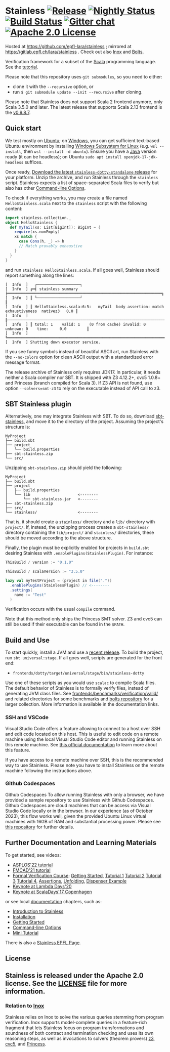 # Stainless [![Release][release-img]][latest-release] [![Nightly Status](https://github.com/epfl-lara/stainless/actions/workflows/stainless-nightly.yml/badge.svg)](https://github.com/epfl-lara/stainless/actions/workflows/stainless-nightly.yml) [![Build Status](https://github.com/epfl-lara/stainless/actions/workflows/stainless-CI.yml/badge.svg?branch=main)](https://github.com/epfl-lara/stainless/actions/workflows/stainless-CI.yml/?branch=main) [![Gitter chat][gitter-img]][gitter-ref] [![Apache 2.0 License][license-img]][license-ref]

Hosted at https://github.com/epfl-lara/stainless ; mirrored at https://gitlab.epfl.ch/lara/stainless . Check out also [Inox](https://github.com/epfl-lara/inox) and [Bolts](https://github.com/epfl-lara/bolts/).

Verification framework for a subset of the [Scala](http://scala-lang.org) programming language. See the [tutorial](https://epfl-lara.github.io/asplos2022tutorial/).

Please note that this repository uses `git submodules`, so you need to either:

- clone it with the `--recursive` option, or
- run `$ git submodule update --init --recursive` after cloning.

Please note that Stainless does not support Scala 2 frontend anymore, only Scala 3.5.0 and later. The latest release that  supports Scala 2.13 frontend is the [v0.9.8.7](https://github.com/epfl-lara/stainless/releases/tag/v0.9.8.7).

## Quick start

We test mostly on [Ubuntu](https://ubuntu.com/download); on [Windows](https://www.microsoft.com/eb-gb/software-download/windows10), you can get sufficient text-based Ubuntu environment by installing [Windows Subsystem for Linux](https://learn.microsoft.com/en-us/windows/wsl/install) (e.g. `wsl --install`, then `wsl --install -d ubuntu`). Ensure you have a [Java](https://openjdk.org/projects/jdk/17/) version ready (it can be headless); on Ubuntu `sudo apt install openjdk-17-jdk-headless` suffices.

Once ready, [Download the latest `stainless-dotty-standalone` release](https://github.com/epfl-lara/stainless/releases) for your platform. Unzip the archive, and run Stainless through the `stainless` script. Stainless expects a list of space-separated Scala files to verify but also has other [Command-line Options](https://epfl-lara.github.io/stainless/options.html).

To check if everything works, you may create a file named `HelloStainless.scala` next to the `stainless` script with the following content:
```scala
import stainless.collection._
object HelloStainless {
  def myTail(xs: List[BigInt]): BigInt = {
    require(xs.nonEmpty)
    xs match {
      case Cons(h, _) => h
      // Match provably exhaustive
    }
  }
}
```
and run `stainless HelloStainless.scala`.
If all goes well, Stainless should report something along the lines:
```
[  Info  ]   ┌───────────────────┐
[  Info  ] ╔═╡ stainless summary ╞════════════════════════════════════════════════════════════════════╗
[  Info  ] ║ └───────────────────┘                                                                    ║
[  Info  ] ║ HelloStainless.scala:6:5:   myTail  body assertion: match exhaustiveness  nativez3   0,0 ║
[  Info  ] ╟┄┄┄┄┄┄┄┄┄┄┄┄┄┄┄┄┄┄┄┄┄┄┄┄┄┄┄┄┄┄┄┄┄┄┄┄┄┄┄┄┄┄┄┄┄┄┄┄┄┄┄┄┄┄┄┄┄┄┄┄┄┄┄┄┄┄┄┄┄┄┄┄┄┄┄┄┄┄┄┄┄┄┄┄┄┄┄┄┄┄╢
[  Info  ] ║ total: 1    valid: 1    (0 from cache) invalid: 0    unknown: 0    time:     0,0         ║
[  Info  ] ╚══════════════════════════════════════════════════════════════════════════════════════════╝
[  Info  ] Shutting down executor service.
```
If you see funny symbols instead of beautiful ASCII art, run Stainless with the `--no-colors` option for clean ASCII output with a standardized error message format. 

The release archive of Stainless only requires JDK17. In particular, it needs neither a Scala compiler nor SBT.
It is shipped with Z3 4.12.2+, cvc5 1.0.8+ and Princess (branch compiled for Scala 3). If Z3 API is not found, use option `--solvers=smt-z3` to rely on the executable instead of API call to z3.

## SBT Stainless plugin

Alternatively, one may integrate Stainless with SBT. 
To do so, download [sbt-stainless](https://github.com/epfl-lara/stainless/releases), and move it to the directory of the project.
Assuming the project's structure is:
```
MyProject
├── build.sbt
├── project
│   └── build.properties
├── sbt-stainless.zip
└── src/
```

Unzipping `sbt-stainless.zip` should yield the following:
```
MyProject
├── build.sbt
├── project
│   ├── build.properties
│   └── lib                     <--------
│       └── sbt-stainless.jar   <--------
├── sbt-stainless.zip
├── src/
└── stainless/                  <--------
```
That is, it should create a `stainless/` directory and a `lib/` directory with `project/`.
If, instead, the unzipping process creates a `sbt-stainless/` directory containing the `lib/project/` and `stainless/` directories,
these should be moved according to the above structure.

Finally, the plugin must be explicitly enabled for projects in `build.sbt` desiring Stainless with `.enablePlugins(StainlessPlugin)`.
For instance:

```scala
ThisBuild / version := "0.1.0"

ThisBuild / scalaVersion := "3.5.0"

lazy val myTestProject = (project in file("."))
  .enablePlugins(StainlessPlugin) // <--------
  .settings(
    name := "Test"
  )
```

Verification occurs with the usual `compile` command.

Note that this method only ships the Princess SMT solver. Z3 and cvc5 can still be used if their executable can be found in the `$PATH`.

## Build and Use

To start quickly, install a JVM and use a [recent release](https://github.com/epfl-lara/stainless/releases). To build the project, run `sbt universal:stage`. If all goes well, scripts are generated for the front end:
  * `frontends/dotty/target/universal/stage/bin/stainless-dotty`

Use one of these scripts as you would use `scalac` to compile Scala files.
The default behavior of Stainless is to formally verify files, instead of generating JVM class files.
See [frontends/benchmarks/verification/valid/](frontends/benchmarks/verification/valid/) and related directories for some benchmarks and
[bolts repository](https://github.com/epfl-lara/bolts/) for a larger collection.
More information is available in the documentation links.

### SSH and VSCode

Visual Studio Code offers a feature allowing to connect to a host over SSH and edit code located on this host. This is useful to edit code on a remote machine using the local Visual Studio Code editor and running Stainless on this remote machine. See [this official documentation](https://code.visualstudio.com/docs/remote/ssh) to learn more about this feature.

If you have access to a remote machine over SSH, this is the recommended way to use Stainless. Please note you have to install Stainless on the remote machine following the instructions above.

### Github Codespaces

Github Codespaces
To allow running Stainless with only a browser, we have provided a sample repository to use Stainless with Github Codespaces. Github Codespaces are cloud machines that can be access via Visual Studio Code locally or in the browser. In our experience (as of October 2023), this flow works well, given the provided Ubuntu Linux virtual machines with 16GB of RAM and substantial processing power. Please see [this repository](https://github.com/samuelchassot/Stainless-codespaces) for further details.

## Further Documentation and Learning Materials

To get started, see videos:
  * [ASPLOS'22 tutorial](https://epfl-lara.github.io/asplos2022tutorial/)
  * [FMCAD'21 tutorial](https://github.com/epfl-lara/fmcad2021tutorial/)
  * [Formal Verification Course](https://tube.switch.ch/channels/f2d4e01d): [Getting Started](https://tube.switch.ch/videos/c7d203e8),  [Tutorial 1](https://tube.switch.ch/videos/03edee61) [Tutorial 2](https://tube.switch.ch/videos/c22ea3e8) [Tutorial 3](https://tube.switch.ch/videos/7f57f7a9) [Tutorial 4](https://tube.switch.ch/videos/2a9fd35c), [Assertions](https://tube.switch.ch/videos/44e8a0dc), [Unfolding](https://tube.switch.ch/videos/ada8a42c), [Dispenser Example](https://tube.switch.ch/videos/ded227dd)
  * [Keynote at Lambda Days'20](https://www.youtube.com/watch?v=dkO59PTcNxA)  
  * [Keynote at ScalaDays'17 Copenhagen](https://www.youtube.com/watch?v=d4VeFa0z_Lo)

 or see local [documentation](https://epfl-lara.github.io/stainless/) chapters, such as:
  * [Introduction to Stainless](https://epfl-lara.github.io/stainless/intro.html)
  * [Installation](https://epfl-lara.github.io/stainless/installation.html)
  * [Getting Started](https://epfl-lara.github.io/stainless/gettingstarted.html)
  * [Command-line Options](https://epfl-lara.github.io/stainless/options.html)
  * [Mini Tutorial](https://epfl-lara.github.io/stainless/tutorial.html)
  
There is also a [Stainless EPFL Page](https://stainless.epfl.ch).

## License

Stainless is released under the Apache 2.0 license. See the [LICENSE]() file for more information.
---

### Relation to [Inox](https://github.com/epfl-lara/inox)

Stainless relies on Inox to solve the various queries stemming from program verification.
Inox supports model-complete queries in a feature-rich fragment that lets Stainless focus
on program transformations and soundness of both contract and termination checking and uses its own reasoning steps, as well as invocations to solvers (theorem provers) [z3](https://github.com/Z3Prover/z3), [cvc5](https://cvc5.github.io/), and [Princess](http://www.philipp.ruemmer.org/princess.shtml).

[latest-release]: https://github.com/epfl-lara/stainless/releases/latest
[license-img]: https://img.shields.io/badge/license-Apache_2.0-blue.svg?color=134EA2
[license-ref]: https://github.com/epfl-lara/stainless/blob/main/LICENSE
[gitter-img]: https://img.shields.io/gitter/room/gitterHQ/gitter.svg?color=ed1965
[gitter-ref]: https://gitter.im/epfl-lara/stainless
[release-img]: https://img.shields.io/github/release-pre/epfl-lara/stainless.svg
[tag-date-img]: https://img.shields.io/github/release-date-pre/epfl-lara/stainless.svg?style=popout
